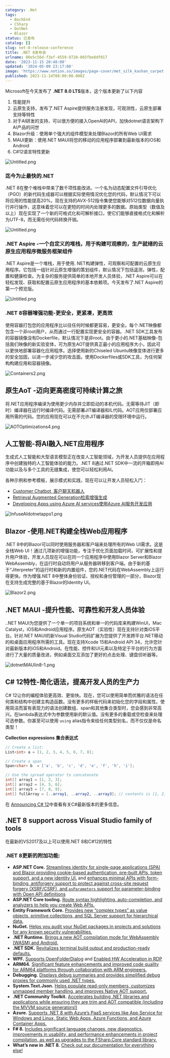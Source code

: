 ```yaml
---
category: .Net
tags:
  - BackEnd
  - CSharp
  - DotNet
  - Blazor
status: 已发布
catalog: []
slug: net-8-release-conference
title: .NET 8发布会
urlname: 80e5c56d-f3ef-4559-9720-865fbe8df017
date: '2023-11-15 20:48:00'
updated: '2024-05-09 23:17:00'
image: 'https://www.notion.so/images/page-cover/met_silk_kashan_carpet.jpg'
published: 2023-11-14T08:00:00.000Z
---
```


Microsoft在今天发布了 **.NET 8.0 LTS**版本，这个版本更新了以下内容

1. 性能提升
2. 云原生支持，发布了.NET Aspire提供服务注册发现，可观测性，云原生部署支持等特性
3. 对于AI研发的支持，可以很方便的接入OpenAI的API，加快dotnet语言架构下AI产品的问世
4. Blazor升级：使用单个强大的组件模型来处理Blazor的所有Web UI需求
5. MAUI更新：使用.NET MAUI将您的移动的应用程序部署到最新版本的iOS和Android
6. C#12语言特性更新

![Untitled.png](https://prod-files-secure.s3.us-west-2.amazonaws.com/5d24fe63-e567-4804-86f9-9fdc62e13082/10cda029-65af-4ea7-b30e-605b2d9e6c57/Untitled.png?X-Amz-Algorithm=AWS4-HMAC-SHA256&X-Amz-Content-Sha256=UNSIGNED-PAYLOAD&X-Amz-Credential=ASIAZI2LB4665H5SWEW6%2F20250315%2Fus-west-2%2Fs3%2Faws4_request&X-Amz-Date=20250315T213302Z&X-Amz-Expires=3600&X-Amz-Security-Token=IQoJb3JpZ2luX2VjEMb%2F%2F%2F%2F%2F%2F%2F%2F%2F%2FwEaCXVzLXdlc3QtMiJHMEUCIQCunoGY0fujyGjQulh%2BYLJrLbrG2B4Bu0d0wKXGkvljegIgFZj41viHjZOaCxC4yByODBd1iZGCSxDC86FVdzNJOrYq%2FwMIHxAAGgw2Mzc0MjMxODM4MDUiDLhdhngU9wjCgOCLbCrcA4JJoThhnQb4LvWoDy7W%2FaLJoXTcygh1XI1c%2B8vYuBA%2FajgegbfOALN2k6AJSEjEWDsS51jtcwqOYWGvzO%2BFyygQaWsK5Ine%2F5JTwA4IvIyhTsmoDLRDRPdBLOzq5dlIa354ASbHG77DM0ewtWf%2BeqQyD1yjccO%2FNY5M%2FigRLI%2BTZ82Xp3hiXMBW%2FgmjD%2FxR4UvM%2FqYbItx4EtQmyBG8hSvCN6pCPrAcmB%2BM3kIAsMMJQQX%2Fap%2F9lrgvMnisqdg1NFZ6YG6satmrobgSIJjdXIy%2B12iialbYrEyQG08kFU1QnTeraUa%2F3WiAVle5AJpoTbAZRqfk%2BB7i2N19dXxkF1SMldro%2BdSKF9MRakbHzR9vlzXoNA9DMNtb0KDEGeL6zn54F8AG2u72oO8W%2FDlh9JXYRNRkkrSP3oMeETXgJ4ULjePUsa09MCW4%2FE6mbt90azwBNTj6sQvhYHrWysAjPf5Of3lbXuqx90%2Be0lOh9xcJ2jKuiSuiLorpqT2CM9KM8YuQ0vvkcWjXpygJpIYOTZoL4tvUY0hqVMvXZOF5RKehE4FP5m4SoG%2BtNdRBsmgaybN1t1D3Ji6JA3mX915TWLJOlTZ%2FEDtArw3O15rvgbXFlo%2BIz19Pq%2BrDQtTpMMPg174GOqUBrWkbCPJdtTUUlbQgJjMXE7NM7ScHSPE7b7brd77C%2FQVgO0GDHquriPFsI8ad9xkRQbpMTWa5N90qkeEAkZHuzxc7EAfyRirKwErEeOt7TohP7q8Xt%2BxiC%2BJI9sguUDTcmCMT273dwi07cfwtmNJ0B7jbe%2BacINCyvYeFgbtJukIfkFE3zLUWnOTuFP1BEpO4MC7i2Q1te4pI9qJqzL%2FzyyxKrkS8&X-Amz-Signature=c21111ab9dff8d93572f07b6ec10c8507c462bd3470930df49329695a909216c&X-Amz-SignedHeaders=host&x-id=GetObject)


### **迄今为止最快的.NET**


.NET 8在整个堆栈中带来了数千项性能改进。一个名为动态配置文件引导优化（PGO）的新代码生成器可以根据实际使用情况优化您的代码，默认情况下可以将应用的性能提高20%。现在支持的AVX-512指令集使您能够对512位数据向量执行并行操作，这意味着您可以在更短的时间内处理更多的数据。原始类型（数值及以上）现在实现了一个新的可格式化和可解析接口，使它们能够直接格式化和解析为UTF-8，而无需任何代码转换开销。


![Untitled.png](https://prod-files-secure.s3.us-west-2.amazonaws.com/5d24fe63-e567-4804-86f9-9fdc62e13082/edcbf140-d619-4389-a4a6-f97c113ab9f2/Untitled.png?X-Amz-Algorithm=AWS4-HMAC-SHA256&X-Amz-Content-Sha256=UNSIGNED-PAYLOAD&X-Amz-Credential=ASIAZI2LB4665H5SWEW6%2F20250315%2Fus-west-2%2Fs3%2Faws4_request&X-Amz-Date=20250315T213302Z&X-Amz-Expires=3600&X-Amz-Security-Token=IQoJb3JpZ2luX2VjEMb%2F%2F%2F%2F%2F%2F%2F%2F%2F%2FwEaCXVzLXdlc3QtMiJHMEUCIQCunoGY0fujyGjQulh%2BYLJrLbrG2B4Bu0d0wKXGkvljegIgFZj41viHjZOaCxC4yByODBd1iZGCSxDC86FVdzNJOrYq%2FwMIHxAAGgw2Mzc0MjMxODM4MDUiDLhdhngU9wjCgOCLbCrcA4JJoThhnQb4LvWoDy7W%2FaLJoXTcygh1XI1c%2B8vYuBA%2FajgegbfOALN2k6AJSEjEWDsS51jtcwqOYWGvzO%2BFyygQaWsK5Ine%2F5JTwA4IvIyhTsmoDLRDRPdBLOzq5dlIa354ASbHG77DM0ewtWf%2BeqQyD1yjccO%2FNY5M%2FigRLI%2BTZ82Xp3hiXMBW%2FgmjD%2FxR4UvM%2FqYbItx4EtQmyBG8hSvCN6pCPrAcmB%2BM3kIAsMMJQQX%2Fap%2F9lrgvMnisqdg1NFZ6YG6satmrobgSIJjdXIy%2B12iialbYrEyQG08kFU1QnTeraUa%2F3WiAVle5AJpoTbAZRqfk%2BB7i2N19dXxkF1SMldro%2BdSKF9MRakbHzR9vlzXoNA9DMNtb0KDEGeL6zn54F8AG2u72oO8W%2FDlh9JXYRNRkkrSP3oMeETXgJ4ULjePUsa09MCW4%2FE6mbt90azwBNTj6sQvhYHrWysAjPf5Of3lbXuqx90%2Be0lOh9xcJ2jKuiSuiLorpqT2CM9KM8YuQ0vvkcWjXpygJpIYOTZoL4tvUY0hqVMvXZOF5RKehE4FP5m4SoG%2BtNdRBsmgaybN1t1D3Ji6JA3mX915TWLJOlTZ%2FEDtArw3O15rvgbXFlo%2BIz19Pq%2BrDQtTpMMPg174GOqUBrWkbCPJdtTUUlbQgJjMXE7NM7ScHSPE7b7brd77C%2FQVgO0GDHquriPFsI8ad9xkRQbpMTWa5N90qkeEAkZHuzxc7EAfyRirKwErEeOt7TohP7q8Xt%2BxiC%2BJI9sguUDTcmCMT273dwi07cfwtmNJ0B7jbe%2BacINCyvYeFgbtJukIfkFE3zLUWnOTuFP1BEpO4MC7i2Q1te4pI9qJqzL%2FzyyxKrkS8&X-Amz-Signature=9920e8ab152b079c083c567aa81d548f4098bf89a52ad585cbf0bfdd3401271f&X-Amz-SignedHeaders=host&x-id=GetObject)


### **.NET Aspire -一个自定义的堆栈，用于构建可观察的，生产就绪的云原生应用程序微服务框架组件**


.NET Aspire是一个堆栈，用于使用. NET构建弹性，可观察和可配置的云原生应用程序。它包括一组针对云原生增强的策划组件，默认情况下包括遥测，弹性，配置和健康检查。为复杂的服务提供简单的本地开发人员体验，.NET Aspire可以在轻松发现、获取和配置云原生应用程序的基本依赖项。今天发布了.NET Aspire的第一个预览版。


![Untitled.png](https://prod-files-secure.s3.us-west-2.amazonaws.com/5d24fe63-e567-4804-86f9-9fdc62e13082/ff6a34d3-ac25-412d-9204-a7263d00528f/Untitled.png?X-Amz-Algorithm=AWS4-HMAC-SHA256&X-Amz-Content-Sha256=UNSIGNED-PAYLOAD&X-Amz-Credential=ASIAZI2LB4665H5SWEW6%2F20250315%2Fus-west-2%2Fs3%2Faws4_request&X-Amz-Date=20250315T213301Z&X-Amz-Expires=3600&X-Amz-Security-Token=IQoJb3JpZ2luX2VjEMb%2F%2F%2F%2F%2F%2F%2F%2F%2F%2FwEaCXVzLXdlc3QtMiJHMEUCIQCunoGY0fujyGjQulh%2BYLJrLbrG2B4Bu0d0wKXGkvljegIgFZj41viHjZOaCxC4yByODBd1iZGCSxDC86FVdzNJOrYq%2FwMIHxAAGgw2Mzc0MjMxODM4MDUiDLhdhngU9wjCgOCLbCrcA4JJoThhnQb4LvWoDy7W%2FaLJoXTcygh1XI1c%2B8vYuBA%2FajgegbfOALN2k6AJSEjEWDsS51jtcwqOYWGvzO%2BFyygQaWsK5Ine%2F5JTwA4IvIyhTsmoDLRDRPdBLOzq5dlIa354ASbHG77DM0ewtWf%2BeqQyD1yjccO%2FNY5M%2FigRLI%2BTZ82Xp3hiXMBW%2FgmjD%2FxR4UvM%2FqYbItx4EtQmyBG8hSvCN6pCPrAcmB%2BM3kIAsMMJQQX%2Fap%2F9lrgvMnisqdg1NFZ6YG6satmrobgSIJjdXIy%2B12iialbYrEyQG08kFU1QnTeraUa%2F3WiAVle5AJpoTbAZRqfk%2BB7i2N19dXxkF1SMldro%2BdSKF9MRakbHzR9vlzXoNA9DMNtb0KDEGeL6zn54F8AG2u72oO8W%2FDlh9JXYRNRkkrSP3oMeETXgJ4ULjePUsa09MCW4%2FE6mbt90azwBNTj6sQvhYHrWysAjPf5Of3lbXuqx90%2Be0lOh9xcJ2jKuiSuiLorpqT2CM9KM8YuQ0vvkcWjXpygJpIYOTZoL4tvUY0hqVMvXZOF5RKehE4FP5m4SoG%2BtNdRBsmgaybN1t1D3Ji6JA3mX915TWLJOlTZ%2FEDtArw3O15rvgbXFlo%2BIz19Pq%2BrDQtTpMMPg174GOqUBrWkbCPJdtTUUlbQgJjMXE7NM7ScHSPE7b7brd77C%2FQVgO0GDHquriPFsI8ad9xkRQbpMTWa5N90qkeEAkZHuzxc7EAfyRirKwErEeOt7TohP7q8Xt%2BxiC%2BJI9sguUDTcmCMT273dwi07cfwtmNJ0B7jbe%2BacINCyvYeFgbtJukIfkFE3zLUWnOTuFP1BEpO4MC7i2Q1te4pI9qJqzL%2FzyyxKrkS8&X-Amz-Signature=2e92dbf803d37006d0594cb44ba1cd8ba8ce9c7c4aaa4d958b45a279b7809ff2&X-Amz-SignedHeaders=host&x-id=GetObject)


### **.NET 8容器增强功能-更安全，更紧凑，更高效**


使用容器打包您的应用程序比以往任何时候都更容易，更安全。每个.NET映像都包含一个非root用户，从而通过一行配置实现更安全的容器。.NET SDK工具发布的容器镜像没有Dockerfile，默认情况下是非root。由于更小的.NET基础映像-包括我们映像的新实验变体，可为原生AOT提供真正最小的应用程序大小，因此可以更快地部署容器化应用程序。选择使用新的Chiseled Ubuntu映像变体进行更多的安全加固，以进一步减少您的攻击面。使用Dockerfiles或SDK工具，为任何架构构建应用和容器镜像。


![Containers2.png](https://devblogs.microsoft.com/dotnet/wp-content/uploads/sites/10/2023/11/Containers2.png)


## 原生AoT -迈向更高密度可持续计算之旅


将.NET应用程序编译为使用更少内存并立即启动的本机代码。无需等待JIT（即时）编译器在运行时编译代码。无需部署JIT编译器和IL代码。AOT应用仅部署应用所需的代码。您的应用现在可以在不允许JIT编译器的受限环境中运行。


![AOTOptimizations4.png](https://devblogs.microsoft.com/dotnet/wp-content/uploads/sites/10/2023/11/AOTOptimizations4.png)


## 人工智能-将AI融入.NET应用程序


生成式人工智能和大型语言模型正在改变人工智能领域，为开发人员提供在应用程序中创建独特的人工智能体验的能力。.NET 8通过.NET SDK中一流的开箱即用AI功能以及与多个工具的无缝集成，使您可以轻松利用AI。


各种示例和参考模板，展示模式和实践，现在可以让开发人员轻松入门：

- [Customer Chatbot](https://github.com/dotnet/eShop)[ ](https://github.com/dotnet/eShop)[ 客户聊天机器人](https://github.com/dotnet/eShop)
- [Retrieval Augmented Generation](https://github.com/Azure-Samples/azure-search-openai-demo-csharp)[检索增强生成](https://github.com/Azure-Samples/azure-search-openai-demo-csharp)
- [Developing Apps using Azure AI services](https://devblogs.microsoft.com/dotnet/demystifying-retrieval-augmented-generation-with-dotnet/)[使用Azure AI服务开发应用](https://devblogs.microsoft.com/dotnet/demystifying-retrieval-augmented-generation-with-dotnet/)

![InfuseAIdotnetapps1.png](https://devblogs.microsoft.com/dotnet/wp-content/uploads/sites/10/2023/11/InfuseAIdotnetapps1.png)


## Blazor -使用.NET构建全栈Web应用程序


.NET 8中的Blazor可以同时使用服务器和客户端来处理所有的Web UI需求。这是全栈Web UI！通过几项新的增强功能，专注于优化页面加载时间，可扩展性和提升用户体验，开发人员现在可以在同一个应用程序中使用Blazor Server和Blazor WebAssembly，在运行时自动将用户从服务器转移到客户端。由于新的基于“Jiterpreter”的运行时和新的内置组件，您的.NET代码在WebAssembly上运行得更快。作为增强.NET 8中整体身份验证、授权和身份管理的一部分，Blazor现在支持生成完整的基于Blazor的Identity UI。


![Blazor2.png](https://devblogs.microsoft.com/dotnet/wp-content/uploads/sites/10/2023/11/Blazor2.png)


## .NET MAUI -提升性能、可靠性和开发人员体验


..NET MAUI为您提供了一个单一的项目系统和单一的代码库来构建WinUI，Mac Catalyst，iOS和Android应用程序。原生AOT（实验性）现在支持针对类iOS平台。针对.NET MAUI的新Visual Studio代码扩展为您提供了开发跨平台.NET移动的和桌面应用程序所需的工具。现在支持Xcode 15和Android API 34，允许您针对最新版本的iOS和Android。在性能、控件和UI元素以及特定于平台的行为方面进行了大量的质量改进，例如桌面交互添加了更好的点击处理、键盘侦听器等。


![dotnetMAUIin8-1.png](https://devblogs.microsoft.com/dotnet/wp-content/uploads/sites/10/2023/11/dotnetMAUIin8-1.png)


## C# 12特性-简化语法，提高开发人员的生产力


C# 12让你的编程体验更高效、更愉快。现在，您可以使用简单而优雅的语法在任何类和结构中创建主构造函数。没有更多的样板代码来初始化您的字段和属性。使用简洁而富有表现力的语法创建数组、span和其他集合类型时，您会感到非常高兴。在lambda表达式中为参数使用新的默认值。没有更多的重载或空检查来处理可选参数。你甚至可以使用 `using` alias指令来给任何类型别名，而不仅仅是命名类型！


**Collection expressions** **集合表达式**


```c#
// Create a list:
List<int> a = [1, 2, 3, 4, 5, 6, 7, 8];

// Create a span
Span<char> b  = ['a', 'b', 'c', 'd', 'e', 'f', 'h', 'i'];

// Use the spread operator to concatenate
int[] array1 = [1, 2, 3];
int[] array2 = [4, 5, 6];
int[] array3 = [7, 8, 9];
int[] fullArray = [..array1, ..array2, ..array3]; // contents is [1, 2, 3, 4, 5, 6, 7, 8, 9]
```


在 [Announcing C# 12](https://devblogs.microsoft.com/dotnet/announcing-csharp-12)中查看有关C#最新版本的更多信息。


## .NET 8 support across Visual Studio family of tools


在最新的VS2017及以上可以使用.NET 8和C#12的特性


### .NET 8更新的附加功能:

- **ASP.NET Core.** [Streamlines identity for single-page applications (SPA) and Blazor providing cookie-based authentication, pre-built APIs, token support, and a new identity UI.](https://devblogs.microsoft.com/dotnet/whats-new-with-identity-in-dotnet-8/) and [enhances minimal APIs with form-binding, antiforgery support to protect against cross-site request forgery (XSRF/CSRF), and ](https://learn.microsoft.com/aspnet/core/release-notes/aspnetcore-8.0#minimal-apis)[`asParameters`](https://learn.microsoft.com/aspnet/core/release-notes/aspnetcore-8.0#minimal-apis)[ support for parameter-binding with Open API definitions](https://learn.microsoft.com/aspnet/core/release-notes/aspnetcore-8.0#minimal-apis)
- **ASP.NET Core tooling.** [Route syntax highlighting, auto-completion, and analyzers to help you create Web APIs.](https://devblogs.microsoft.com/dotnet/aspnet-core-route-tooling-dotnet-8/)
- **Entity Framework Core.** [Provides new “complex types” as value objects, primitive collections, and SQL Server support for hierarchical data.](https://devblogs.microsoft.com/dotnet/announcing-ef8-rc2/)
- **NuGet.** [Helps you audit your NuGet packages in projects and solutions for any known security vulnerabilities.](https://learn.microsoft.com/nuget/concepts/auditing-packages)
- **.NET Runtime.** [Brings a new AOT compilation mode for WebAssembly (WASM) and Android.](https://devblogs.microsoft.com/dotnet/announcing-dotnet-8-rc1/#androidstripilafteraot-mode-on-android)
- **.NET SDK.** [Revitalizes terminal build output and production-ready defaults.](https://learn.microsoft.com/dotnet/core/whats-new/dotnet-8#net-sdk)
- **WPF.** [Supports OpenFolderDialog](https://devblogs.microsoft.com/dotnet/wpf-file-dialog-improvements-in-dotnet-8/) and [Enabled HW Acceleration in RDP](https://devblogs.microsoft.com/dotnet/announcing-dotnet-8-rc1/#wpf-hardware-acceleration-in-rdp)
- **ARM64.** [Significant feature enhancements and improved code quality for ARM64 platforms through collaboration with ARM engineers.](https://devblogs.microsoft.com/dotnet/this-arm64-performance-in-dotnet-8/)
- **Debugging.** [Displays debug summaries and provides simplified debug proxies for commonly used .NET types.](https://devblogs.microsoft.com/dotnet/debugging-enhancements-in-dotnet-8/)
- **System.Text.Json.** [Helps populate read-only members, customizes unmapped member handling, and improves Native AOT support.](https://devblogs.microsoft.com/dotnet/system-text-json-in-dotnet-8/)
- **.NET Community Toolkit.** [Accelerates building .NET libraries and applications while ensuring they are trim and AOT compatible (including the MVVM source generators!)](https://devblogs.microsoft.com/dotnet/announcing-the-dotnet-community-toolkit-821/)
- **Azure.** [Supports .NET 8 with Azure’s PaaS services like App Service for Windows and Linux, Static Web Apps, Azure Functions, and Azure Container Apps.](https://aka.ms/appservice-dotnet8)
- **F# 8.** [Includes significant language changes, new diagnostics, improvements in usability, and performance enhancements in project compilation, as well as upgrades to the FSharp.Core standard library.](https://devblogs.microsoft.com/dotnet/announcing-fsharp-8/)
- **What’s new in .NET 8.** [Check out our documentation for everything else!](https://learn.microsoft.com/dotnet/core/whats-new/dotnet-8)
